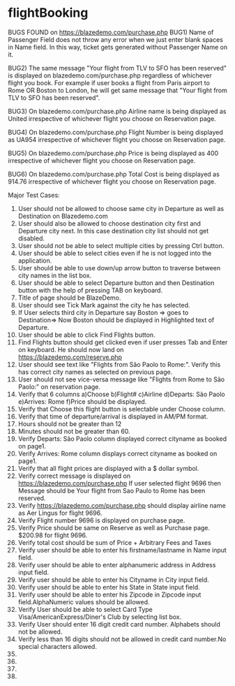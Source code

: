 # flightBooking
BUGS FOUND on https://blazedemo.com/purchase.php
BUG1)
Name of Passenger Field does not throw any error when we just enter blank spaces in Name field.
In this way, ticket gets generated without Passenger Name on it.

BUG2)
The same message "Your flight from TLV to SFO has been reserved" is displayed on blazedemo.com/purchase.php regardless of whichever flight you book.
For example if user books a flight from Paris airport to Rome OR Boston to London, he will get same message that "Your flight from TLV to SFO has been reserved".

BUG3)
On blazedemo.com/purchase.php Airline name is being displayed as United irrespective of whichever flight you choose on Reservation page.

BUG4)
On blazedemo.com/purchase.php Flight Number is being displayed as UA954 irrespective of whichever flight you choose on Reservation page.

BUG5)
On blazedemo.com/purchase.php Price is being displayed as 400 irrespective of whichever flight you choose on Reservation page.

BUG6)
On blazedemo.com/purchase.php Total Cost is being displayed as 914.76 irrespective of whichever flight you choose on Reservation page.



Major Test Cases:
1) User should not be allowed to choose same city in Departure as well as Destination on Blazedemo.com 
2) User should also be allowed to choose destination city first and Departure city next. In this case destination city list should not get disabled.
3) User should not be able to select multiple cities by pressing Ctrl button.
4) User should be able to select cities even if he is not logged into the application.
5) User should be able to use down/up arrow button to traverse between city names in the list box.
6) User should be able to select Departure button and then Destination button with the help of pressing TAB on keyboard.
7) Title of page should be  BlazeDemo.
8) User should see Tick Mark against the city he has selected.
9) If User selects third city in Departure say Boston => goes to Destination=> Now Boston should be displayed in Highlighted text of Departure.
10) User should be able to click Find Flights button.
11) Find Flights button should get clicked even if user presses Tab and Enter on keyboard. He should now land on https://blazedemo.com/reserve.php
12) User should see text like "Flights from São Paolo to Rome:". Verify this has correct city names as selected on previous page.
13) User should not see vice-versa message like  "Flights from Rome to São Paolo:" on reservation page.
14) Verify that 6 columns a)Choose b)Flight# c)Airline d)Departs: São Paolo e)Arrives: Rome f)Price should be displayed.
15) Verify that Choose this flight button is selectable under Choose column.
16) Verify that time of departure/arrival is displayed in AM/PM format. 
17) Hours should not be greater than 12
18) Minutes should not be greater than 60.
19) Verify Departs: São Paolo column displayed correct cityname as booked on page1.
20) Verify Arrives: Rome column displays correct cityname as booked on page1.
21) Verify that all flight prices are displayed with a $ dollar symbol.
22) Verify correct message is displayed on https://blazedemo.com/purchase.php If user selected flight 9696 then Message should be Your flight from Sao Paulo to Rome has been reserved.
23) Verify https://blazedemo.com/purchase.php should display airline name as Aer Lingus for flight 9696.
24) Verify Flight number 9696 is displayed on purchase page.
25) Verify Price should be same on Reserve as well as Purchase page. $200.98 for flight 9696.
26) Verify total cost should be sum of Price + Arbitrary Fees and Taxes
27) Verify user should be able to enter his firstname/lastname in Name input field.
28) Verify user should be able to enter alphanumeric address in Address input field.
29) Verify user should be able to enter his Cityname in City input field.
30) Verify user should be able to enter his State in State input field.
31) Verify user should be able to enter his Zipcode in Zipcode input field.AlphaNumeric values should be allowed.
32) Verify User should be able to select Card Type Visa/AmericanExpress/Diner's Club by selecting list box.
33) Verify User should enter 16 digit credit card number. Alphabets should not be allowed.
34) Verify less than 16 digits should not be allowed in credit card number.No special characters allowed.
35) 
36) 
37) 
38) 
